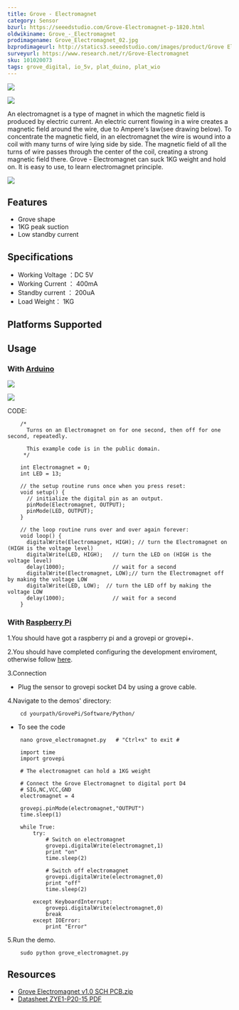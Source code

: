 ```yaml
---
title: Grove - Electromagnet
category: Sensor
bzurl: https://seeedstudio.com/Grove-Electromagnet-p-1820.html
oldwikiname: Grove_-_Electromagnet
prodimagename: Grove_Electromagnet_02.jpg
bzprodimageurl: http://statics3.seeedstudio.com/images/product/Grove Electromagnet.jpg
surveyurl: https://www.research.net/r/Grove-Electromagnet
sku: 101020073
tags: grove_digital, io_5v, plat_duino, plat_wio
---
```


![](/assets/Grove-Electromagnet/img/Grove_Electromagnet_02.jpg)

![](/assets/Grove-Electromagnet/img/Grove_Electromagnet-1.png)

An electromagnet is a type of magnet in which the magnetic field is produced by electric current. An electric current flowing in a wire creates a magnetic field around the wire, due to Ampere's law(see drawing below). To concentrate the magnetic field, in an electromagnet the wire is wound into a coil with many turns of wire lying side by side. The magnetic field of all the turns of wire passes through the center of the coil, creating a strong magnetic field there. Grove - Electromagnet can suck 1KG weight and hold on. It is easy to use, to learn electromagnet principle.

[![](/assets/common/Get_One_Now_Banner.png)](http://www.seeedstudio.com/Grove-Electromagnet-p-1820.html)

Features
--------

-   Grove shape
-   1KG peak suction
-   Low standby current

Specifications
-------------

-   Working Voltage ：DC 5V
-   Working Current ： 400mA
-   Standby current ： 200uA
-   Load Weight： 1KG

Platforms Supported
-------------------

Usage
-----

### With [Arduino](/Arduino "Arduino")

![](/assets/Grove-Electromagnet/img/Grove_Electromagnet-2.png) 

![](/assets/Grove-Electromagnet/img/Grove_Electromagnet-3.png)

CODE:

```
    /*
      Turns on an Electromagnet on for one second, then off for one second, repeatedly.

      This example code is in the public domain.
     */

    int Electromagnet = 0;
    int LED = 13;

    // the setup routine runs once when you press reset:
    void setup() {                
      // initialize the digital pin as an output.
      pinMode(Electromagnet, OUTPUT); 
      pinMode(LED, OUTPUT);   
    }

    // the loop routine runs over and over again forever:
    void loop() {
      digitalWrite(Electromagnet, HIGH); // turn the Electromagnet on (HIGH is the voltage level)
      digitalWrite(LED, HIGH);   // turn the LED on (HIGH is the voltage level)
      delay(1000);               // wait for a second
      digitalWrite(Electromagnet, LOW);// turn the Electromagnet off by making the voltage LOW
      digitalWrite(LED, LOW);  // turn the LED off by making the voltage LOW
      delay(1000);               // wait for a second
    }
```

### With [Raspberry Pi](/GrovePiPlus "GrovePi+")

1.You should have got a raspberry pi and a grovepi or grovepi+.

2.You should have completed configuring the development enviroment, otherwise follow [here](/GrovePiPlus#Introducing_the_GrovePi.2B).

3.Connection

-   Plug the sensor to grovepi socket D4 by using a grove cable.

4.Navigate to the demos' directory:
```
    cd yourpath/GrovePi/Software/Python/
```

-   To see the code

```
    nano grove_electromagnet.py   # "Ctrl+x" to exit #
```
```
    import time
    import grovepi

    # The electromagnet can hold a 1KG weight

    # Connect the Grove Electromagnet to digital port D4
    # SIG,NC,VCC,GND
    electromagnet = 4

    grovepi.pinMode(electromagnet,"OUTPUT")
    time.sleep(1)

    while True:
        try:
            # Switch on electromagnet
            grovepi.digitalWrite(electromagnet,1)
            print "on"
            time.sleep(2)

            # Switch off electromagnet
            grovepi.digitalWrite(electromagnet,0)
            print "off"
            time.sleep(2)

        except KeyboardInterrupt:
            grovepi.digitalWrite(electromagnet,0)
            break
        except IOError:
            print "Error"
```

5.Run the demo.
```
    sudo python grove_electromagnet.py
```

Resources
--------

- [Grove Electromagnet v1.0 SCH PCB.zip](/assets/Grove-Electromagnet/res/Grove_Electromagnet_v1.0_SCH_PCB.zip "File:Grove Electromagnet v1.0 SCH PCB.zip")
- [Datasheet ZYE1-P20-15 PDF](/assets/Grove-Electromagnet/res/ZYE1-P20-15.pdf)

<!-- This Markdown file was created from http://www.seeedstudio.com/wiki/Grove_-_Electromagnet -->
